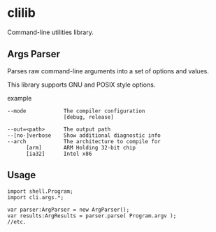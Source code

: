 clilib
======

Command-line utilities library.


Args Parser
-----------

Parses raw command-line arguments into a set of options and values.

This library supports GNU and POSIX style options.

example

```
--mode            The compiler configuration
                  [debug, release]

--out=<path>      The output path
--[no-]verbose    Show additional diagnostic info
--arch            The architecture to compile for
      [arm]       ARM Holding 32-bit chip
      [ia32]      Intel x86
```


Usage
-----

```as3
import shell.Program;
import cli.args.*;

var parser:ArgParser = new ArgParser();
var results:ArgResults = parser.parse( Program.argv );
//etc.

```

